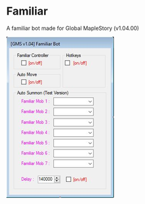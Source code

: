 # Familiar
A familiar bot made for Global MapleStory (v1.04.00)

![Alt text](Familiar_Screenshot.jpg?raw=true)
